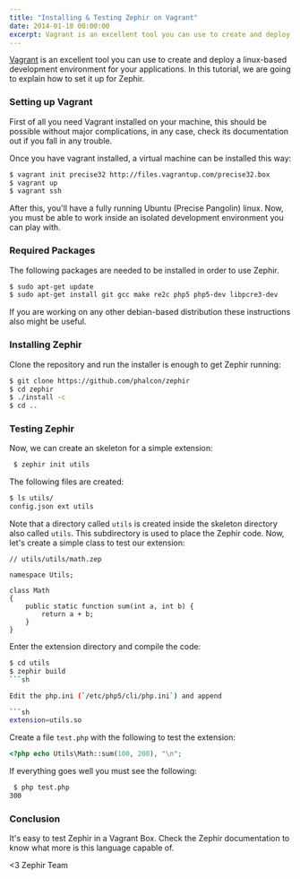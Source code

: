 ```yaml
---
title: "Installing & Testing Zephir on Vagrant"
date: 2014-01-18 00:00:00
excerpt: Vagrant is an excellent tool you can use to create and deploy a linux-based development environment for your applications. In this tutorial, we are going to explain how to set it up for Zephir.
---
```


[Vagrant](https://www.vagrantup.com) is an excellent tool you can use to create and deploy a linux-based development environment for your applications. In this tutorial, we are going to explain how to set it up for Zephir.

### Setting up Vagrant
First of all you need Vagrant installed on your machine, this should be possible without major complications, in any case, check its documentation out if you fall in any trouble.

Once you have vagrant installed, a virtual machine can be installed this way:

```sh
$ vagrant init precise32 http://files.vagrantup.com/precise32.box 
$ vagrant up 
$ vagrant ssh
```

After this, you'll have a fully running Ubuntu (Precise Pangolin) linux. Now, you must be able to work inside an isolated development environment you can play with.

### Required Packages
The following packages are needed to be installed in order to use Zephir.

```sh
$ sudo apt-get update
$ sudo apt-get install git gcc make re2c php5 php5-dev libpcre3-dev 
```

If you are working on any other debian-based distribution these instructions also might be useful.

### Installing Zephir
Clone the repository and run the installer is enough to get Zephir running:

```sh
$ git clone https://github.com/phalcon/zephir
$ cd zephir
$ ./install -c
$ cd .. 
```

### Testing Zephir
Now, we can create an skeleton for a simple extension:

```sh
 $ zephir init utils 
```

The following files are created:

```sh
$ ls utils/
config.json ext utils
```

Note that a directory called `utils` is created inside the skeleton directory also called `utils`. This subdirectory is used to place the Zephir code. Now, let's create a simple class to test our extension:

```zep
// utils/utils/math.zep 

namespace Utils; 

class Math
{
	public static function sum(int a, int b) {
		return a + b;
	}
}
```

Enter the extension directory and compile the code:

```sh
$ cd utils
$ zephir build
```sh

Edit the php.ini (`/etc/php5/cli/php.ini`) and append

```sh
extension=utils.so
```

Create a file `test.php` with the following to test the extension:

```php
<?php echo Utils\Math::sum(100, 200), "\n";
```

If everything goes well you must see the following:

```sh
 $ php test.php
300
```

### Conclusion
It's easy to test Zephir in a Vagrant Box. Check the Zephir documentation to know what more is this language capable of.


<3 Zephir Team